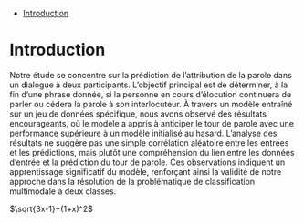 - [Introduction](#introduction)


# Introduction
Notre étude se concentre sur la prédiction de l’attribution de la parole dans un dialogue à deux participants. L’objectif principal est de déterminer, à la fin d’une phrase donnée, si la personne en cours d’élocution continuera de parler ou cédera la parole à son interlocuteur. À travers un modèle entraîné sur un jeu de données spécifique, nous avons observé des résultats encourageants, où le modèle a appris à anticiper le tour de parole avec une performance supérieure à un modèle initialisé au hasard. L’analyse des résultats ne suggère pas une simple corrélation aléatoire entre les entrées et les prédictions, mais plutôt une compréhension du lien entre les données d’entrée et la prédiction du tour de parole. Ces observations indiquent un apprentissage significatif du modèle, renforçant ainsi la validité de notre approche dans la résolution de la problématique de classification multimodale à deux classes.

$\sqrt{3x-1}+(1+x)^2$